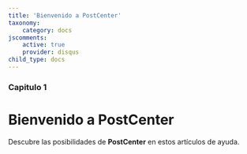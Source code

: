 ```yaml
---
title: 'Bienvenido a PostCenter'
taxonomy:
    category: docs
jscomments:
    active: true
    provider: disqus
child_type: docs
---
```


### Capitulo 1

# Bienvenido a PostCenter

Descubre las posibilidades de **PostCenter** en estos artículos de ayuda.
